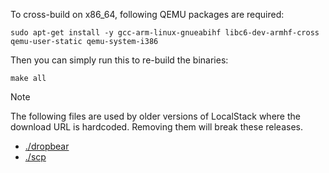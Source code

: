 To cross-build on x86\_64, following QEMU packages are required:

```
sudo apt-get install -y gcc-arm-linux-gnueabihf libc6-dev-armhf-cross qemu-user-static qemu-system-i386
```

Then you can simply run this to re-build the binaries:

```
make all
```

> [!NOTE]
> The following files are used by older versions of LocalStack where the download URL is hardcoded.
> Removing them will break these releases.
> 
> - [./dropbear](./dropbear)
> - [./scp](./dropbear)
